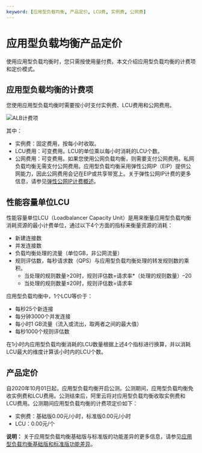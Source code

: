 ```yaml
---
keyword: [应用型负载均衡, 产品定价, LCU费, 实例费, 公网费]
---
```


# 应用型负载均衡产品定价

使用应用型负载均衡时，您只需按使用量付费。本文介绍应用型负载均衡的计费项和定价模式。

## 应用型负载均衡的计费项

您使用应用型负载均衡时需要按小时支付实例费、LCU费用和公网费用。

![ALB计费项](https://static-aliyun-doc.oss-accelerate.aliyuncs.com/assets/img/zh-CN/7665419061/p206873.png)

其中：

-   实例费：固定费用，按每小时收取。
-   LCU费用：可变费用。LCU的单位乘以每小时消耗的LCU个数。
-   公网费用：可变费用。如果您使用公网负载均衡，则需要支付公网费用。私网负载均衡无需支付公网费用。应用型负载均衡采用弹性公网IP（EIP）提供公网能力，因此公网费用会记在EIP或共享带宽上。关于弹性公网IP计费的更多信息，请参见[弹性公网IP计费概述](https://help.aliyun.com/document_detail/122035.html?spm=a2c4g.11186623.6.545.500329ae0SDkiz)。

## 性能容量单位LCU

性能容量单位LCU（Loadbalancer Capacity Unit）是用来衡量应用型负载均衡消耗资源的最小计费单位，通过以下4个方面的指标来衡量资源的消耗：

-   新建连接数
-   并发连接数
-   负载均衡处理的流量（单位GB，非公网流量）
-   规则评估数，每秒请求数（QPS）与应用型负载均衡处理的转发规则数的乘积。
    -   当处理的规则数量\>20时，规则评估数=请求率\*（处理的规则数量）–20
    -   当处理的规则数量≤20时，规则评估数=请求率

应用型负载均衡中，1个LCU等价于：

-   每秒25个新连接
-   每分钟3000个并发连接
-   每小时1 GB流量（流入或流出，取两者之间的最大值）
-   每秒1000个规则评估数

在1小时内应用型负载均衡消耗的LCU数量根据上述4个指标进行换算，并以消耗LCU最大的维度计算该小时内的LCU个数。

## 产品定价

自2020年10月01日起，应用型负载均衡开启公测。公测期间，应用型负载均衡免收实例费和LCU费用。公测结束后，阿里云将对应用型负载均衡收取实例费和LCU费用。公测期间应用型负载均衡的计费项定价如下：

-   实例费：基础版0.00元/小时，标准版0.00元/小时
-   LCU：0.00元/个

**说明：** 关于应用型负载均衡基础版与标准版的功能差异的更多信息，请参见[应用型负载均衡基础版和标准版功能差异](/cn.zh-CN/应用型负载均衡ALB/应用型负载均衡基础版和标准版功能差异.md)。

